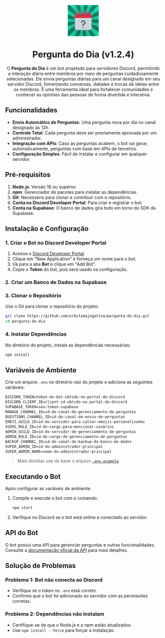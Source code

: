 <div align="center">
   <img src="/public/logo.png" width="100" height="100" />
   
   # Pergunta do Dia (v1.2.4)
   
   O **Pergunta do Dia** é um bot projetado para servidores Discord, permitindo a interação diária entre membros por meio de perguntas cuidadosamente selecionadas. Ele envia perguntas diárias para um canal designado em seu servidor Discord, fomentando conversas, debates e trocas de ideias entre os membros. É uma ferramenta ideal para fortalecer comunidades e conhecer as opiniões das pessoas de forma divertida e interativa.
</div>

## Funcionalidades

- **Envio Automático de Perguntas**: Uma pergunta nova por dia no canal designado às 12h.
- **Controle Total**: Cada pergunta deve ser previamente aprovada por um administrador.
- **Integração com APIs**: Caso as perguntas acabem, o bot vai gerar, automaticamente, perguntas com base em APIs de terceiros.
- **Configuração Simples**: Fácil de instalar e configurar em qualquer servidor.

## Pré-requisitos

1. **Node.js**: Versão 16 ou superior.
2. **npm**: Gerenciador de pacotes para instalar as dependências.
3. **Git**: Necessário para clonar e contribuir com o repositório.
4. **Conta no Discord Developer Portal**: Para criar e registrar o bot.
5. **Conta na Supabase**: O banco de dados gira todo em torno do SDK da Supabase.

## Instalação e Configuração

### 1. Criar o Bot no Discord Developer Portal

1. Acesse o [Discord Developer Portal](https://discord.com/developers/applications).
2. Clique em "New Application" e forneça um nome para o bot.
3. Vá para a aba **Bot** e clique em "Add Bot".
4. Copie o **Token** do bot, pois será usado na configuração.

### 2. Criar um Banco de Dados na Supabase

### 3. Clonar o Repositório

Use o Git para clonar o repositório do projeto:

```bash
git clone https://github.com/orbitadajogatina/pergunta-do-dia.git
cd pergunta-do-dia
```

### 4. Instalar Dependências

No diretório do projeto, instale as dependências necessárias:

```bash
npm install
```

## Variáveis de Ambiente

Crie um arquivo `.env` no diretório raiz do projeto e adicione as seguintes variáveis:

```env
DISCORD_TOKEN=token-do-bot-obtido-no-portal-do-discord
DISCORD_CLIENT_ID=client-id-obtido-no-portal-do-discord
SUPABASE_TOKEN=seu-token-supabase
MANAGE_CHANNEL_ID=id-do-canal-de-gerenciamento-de-perguntas
QUESTIONS_CHANNEL_ID=id-do-canal-de-envio-de-perguntas
EMOJI_GUILD_ID=id-do-servidor-para-salvar-emojis-personalizados
USERS_ROLE_ID=id-do-cargo-para-mencionar-usuários
ADMIN_GUILD_ID=id-do-servidor-de-gerenciamento-de-perguntas
ADMIN_ROLE_ID=id-do-cargo-de-gerenciamento-de-perguntas
BACKUP_CHANNEL_ID=id-do-canal-de-backup-do-banco-de-dados
SUPER_ADMIN_ID=id-do-administrador-principal
SUPER_ADMIN_NAME=nome-do-administrador-principal
```

> Mais dúvidas use de base o arquivo [`.env.example`](/.env.example)

## **Executando o Bot**

Após configurar as variáveis de ambiente:

1. Compile e execute o bot com o comando:

   ```bash
   npm start
   ```

2. Verifique no Discord se o bot está online e conectado ao servidor.

## **API do Bot**

O bot possui uma API para gerenciar perguntas e outras funcionalidades. Consulte a [documentação oficial da API](https://rbitadajogatina.mintlify.app/introduction) para mais detalhes.

## Solução de Problemas

### Problema 1: Bot não conecta ao Discord

- Verifique se o token no `.env` está correto.
- Confirme que o bot foi adicionado ao servidor com as permissões corretas.

### Problema 2: Dependências não instalam

- Certifique-se de que o Node.js e o npm estão atualizados.
- Use `npm install --force` para forçar a instalação.
